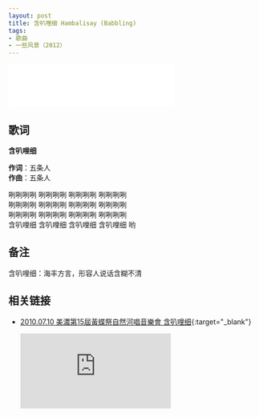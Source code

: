 ```yaml
---
layout: post
title: 含叭哩细 Hambalisay (Babbling)
tags:
- 歌曲
- 一些风景（2012）
---
```


<iframe frameborder="no" border="0" marginwidth="0" marginheight="0" width=330 height=86 src="//music.163.com/outchain/player?type=2&id=28587870&auto=1&height=66"></iframe>

## 歌词

**含叭哩细**

**作词**：五条人  
**作曲**：五条人

咧咧咧咧 咧咧咧咧 咧咧咧咧 咧咧咧咧  
咧咧咧咧 咧咧咧咧 咧咧咧咧 咧咧咧咧  
咧咧咧咧 咧咧咧咧 咧咧咧咧 咧咧咧咧  
含叭哩细 含叭哩细 含叭哩细 含叭哩细 哟

## 备注

含叭哩细：海丰方言，形容人说话含糊不清

## 相关链接

- [2010.07.10 美濃第15屆黃蝶祭自然河唱音樂會 含叭哩细](https://www.bilibili.com/video/BV1KT4y1w7YX/){:target="_blank"}
  
  <div class="iframe-container"><iframe class="responsive-iframe" src="http://player.bilibili.com/player.html?aid=927376816&cid=245350533&page=1" frameborder="no" allowfullscreen="true"></iframe></div>
